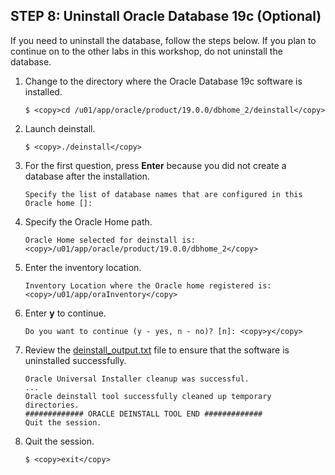 ## **STEP 8**: Uninstall Oracle Database 19c (Optional)

If you need to uninstall the database, follow the steps below. If you plan to continue on to the other labs in this workshop, do not uninstall the database.

1. Change to the directory where the Oracle Database 19c software is installed.

    ```nohighlighting
    $ <copy>cd /u01/app/oracle/product/19.0.0/dbhome_2/deinstall</copy>
    ```
2. Launch deinstall.

    ```nohighlighting
    $ <copy>./deinstall</copy>
    ```
3. For the first question, press **Enter** because you did not create a database after the installation.

    ```nohighlighting
    Specify the list of database names that are configured in this Oracle home []:
    ```
4. Specify the Oracle Home path.

    ```nohighlighting
    Oracle Home selected for deinstall is: <copy>/u01/app/oracle/product/19.0.0/dbhome_2</copy>
    ```
5. Enter the inventory location.

    ```nohighlighting
    Inventory Location where the Oracle home registered is: <copy>/u01/app/oraInventory</copy>
    ```
6. Enter **y** to continue.

    ```nohighlighting
    Do you want to continue (y - yes, n - no)? [n]: <copy>y</copy>
    ```
7. Review the [deinstall_output.txt](https://docs.oracle.com/en/database/oracle/oracle-database/19/tutorial-install-oracle-database-with-automatic-root-scripts-execution/files/deinstall_output.txt) file to ensure that the software is uninstalled successfully.

    ```nohighlighting
    Oracle Universal Installer cleanup was successful.
    ...
    Oracle deinstall tool successfully cleaned up temporary directories.
    ############# ORACLE DEINSTALL TOOL END #############
    Quit the session.
    ```
8. Quit the session.

    ```nohighlighting
    $ <copy>exit</copy>
    ```
